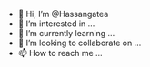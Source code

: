 - 👋 Hi, I’m @Hassangatea
- 👀 I’m interested in ...
- 🌱 I’m currently learning ...
- 💞️ I’m looking to collaborate on ...
- 📫 How to reach me ...

<!---
Hassangatea/Hassangatea is a ✨ special ✨ repository because its `README.md` (this file) appears on your GitHub profile.
You can click the Preview link to take a look at your changes.
--->
